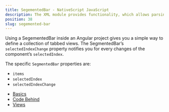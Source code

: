 ```yaml
---
title: SegementedBar - NativeScript JavaScript
description: The XML module provides functionality, which allows parsing an XML content in NativeSciprt. The module enables searching for specific attribute and its value or taking the data(e.g. `text` value) locked between the XML elements.
position: 38
slug: segemented-bar
---
```

Using a SegementedBar inside an Angular project gives you a simple way to define a collection of tabbed views.
The SegmentedBar’s `selectedIndexChange` property notifies you for every changes of the component’s `selectedIndex`.

The specific `SegmentedBar` properties are:
 - `items`
 - `selectedIndex`
 - `selectedIndexChange`

<snippet id='segmented-bar-require'/>

* [Basics](#basics)
* [Code Behind](#code-behind)
* [Views](#views)
